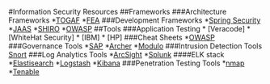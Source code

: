 #Information Security Resources
##Frameworks
###Architecture Frameworks
*[TOGAF](http://www.opengroup.org/togaf)
*[FEA](http://www.whitehouse.gov/omb/e-gov/fea)
###Development Frameworks
*[Spring Security](http://projects.spring.io/spring-security/)
*[JAAS](http://www.oracle.com/technetwork/java/javase/jaas/index.html)
*[SHIRO](http://shiro.apache.org/)
*[OWASP](https://www.owasp.org/index.php/Category:OWASP_Enterprise_Security_API)
##Tools
###Application Testing
		* [Veracode]
		* [WhiteHat Security]
		* [IBM]
		* [HP]
###Cheat Sheets
*[OWASP](https://www.owasp.org/index.php/OWASP_Cheat_Sheet_Series)
###Governance Tools
*[SAP](http://www.sap.com/pc/analytics/governance-risk-compliance.html)
*[Archer](http://www.emc.com/security/rsa-archer.htm)
*[Modulo](http://modulo.com/)
###Intrusion Detection Tools
[Snort](www.snort.org)
###Log Analytics Tools
*[ArcSight](http://www8.hp.com/us/en/software-solutions/arcsight-esm-enterprise-security-management)
*[Splunk](http://www.splunk.com)
####ELK stack
*[Elastisearch](http://www.elasticsearch.org/)
*[Logstash](http://logstash.net/)
*[Kibana](http://www.elasticsearch.org/overview/kibana/)
###Penetration Testing Tools
*[nmap](www.nmap.org)
*[Tenable](www.tenable.com)
